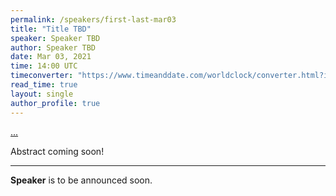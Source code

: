 ```yaml
---
permalink: /speakers/first-last-mar03
title: "Title TBD"
speaker: Speaker TBD
author: Speaker TBD
date: Mar 03, 2021
time: 14:00 UTC
timeconverter: "https://www.timeanddate.com/worldclock/converter.html?iso=20210303T140000&p1=1440&p2=224&p3=179&p4=136&p5=676&p6=33&p7=152"
read_time: true
layout: single
author_profile: true
---
```


<a href="https://lolmythesis.com/" class="one-line">...</a>

Abstract coming soon!

<hr>

**Speaker** is to be announced soon.
